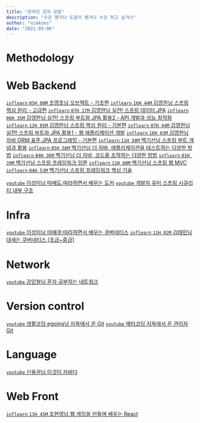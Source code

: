 ```yaml
---
title: "온라인 강의 모음"
description: "수강 했거나 도움이 됐거나 수강 하고 싶거나"
author: "nimkoes"
date: "2021-03-06"
---
```


# Methodology

# Web Backend

[`inflearn` `05H 00M` 조영호님 오브젝트 - 기초편][100]
[`inflearn` `16H 44M` 김영한님 스프링 핵심 원리 - 고급편][101]
[`inflearn` `07H 17M` 김영한님 실전! 스프링 데이터 JPA][102]
[`inflearn` `06H 35M` 김영한님 실전! 스프링 부트와 JPA 활용2 - API 개발과 성능 최적화][103]
[`inflearn` `12H 05M` 김영한님 스프링 핵심 원리 - 기본편][104]
[`inflearn` `07H 44M` 김영한님 실전! 스프링 부트와 JPA 활용1 - 웹 애플리케이션 개발][105]
[`inflearn` `16H 03M` 김영한님 자바 ORM 표준 JPA 프로그래밍 - 기본편][106]
[`inflearn` `11H 58M` 백기선님 스프링 부트 개념과 활용][107]
[`inflearn` `05H 56M` 백기선님 더 자바, 애플리케이션을 테스트하는 다양한 방법][108]
[`inflearn` `04H 36M` 백기선님 더 자바, 코드를 조작하는 다양한 방법][109]
[`inflearn` `01H 39M` 백기선님 스프링 프레임워크 입문][110]
[`inflearn` `11H 00M` 백기선님 스프링 웹 MVC][111]
[`inflearn` `04H 53M` 백기선님 스프링 프레임워크 핵심 기술][112]

[`youtube` 이성미님 따배도:따라하면서 배우는 도커][113]
[`youtube` 개발자 유미 스프링 시큐리티 내부 구조][114]

# Infra

[`youtube` 이성미님 따배쿠:따라하면서 배우는 쿠버네티스][200]
[`inflearn` `11H 02M` 김태민님 대세는 쿠버네티스 [초급~중급]][201]

# Network

[`youtube` 강민철님 혼자 공부하는 네트워크][300]

# Version control

[`youtube` 생활코딩 egoing님 지옥에서 온 Git][400]
[`youtube` 메타코딩 지옥에서 온 관리자 Git][401]

# Language

[`youtube` 신용권님 이것이 자바다][500]

# Web Front

[`ìnflearn` `13H 45M` 조현영님 웹 게임을 만들며 배우는 React][600]


[100]:https://www.inflearn.com/course/%EC%98%A4%EB%B8%8C%EC%A0%9D%ED%8A%B8-%EA%B8%B0%EC%B4%88%ED%8E%B8-%EA%B0%9D%EC%B2%B4%EC%A7%80%ED%96%A5

[101]:https://www.inflearn.com/course/%EC%8A%A4%ED%94%84%EB%A7%81-%ED%95%B5%EC%8B%AC-%EC%9B%90%EB%A6%AC-%EA%B3%A0%EA%B8%89%ED%8E%B8

[102]:https://www.inflearn.com/course/%EC%8A%A4%ED%94%84%EB%A7%81-%EB%8D%B0%EC%9D%B4%ED%84%B0-JPA-%EC%8B%A4%EC%A0%84

[103]:https://www.inflearn.com/course/%EC%8A%A4%ED%94%84%EB%A7%81%EB%B6%80%ED%8A%B8-JPA-API%EA%B0%9C%EB%B0%9C-%EC%84%B1%EB%8A%A5%EC%B5%9C%EC%A0%81%ED%99%94

[104]:https://www.inflearn.com/course/%EC%8A%A4%ED%94%84%EB%A7%81-%ED%95%B5%EC%8B%AC-%EC%9B%90%EB%A6%AC-%EA%B8%B0%EB%B3%B8%ED%8E%B8

[105]:https://www.inflearn.com/course/%EC%8A%A4%ED%94%84%EB%A7%81%EB%B6%80%ED%8A%B8-JPA-%ED%99%9C%EC%9A%A9-1

[106]:https://www.inflearn.com/course/ORM-JPA-Basic

[107]:https://www.inflearn.com/course/%EC%8A%A4%ED%94%84%EB%A7%81%EB%B6%80%ED%8A%B8

[108]:https://www.inflearn.com/course/the-java-application-test

[109]:https://www.inflearn.com/course/the-java-code-manipulation

[110]:https://www.inflearn.com/course/spring

[111]:https://www.inflearn.com/course/%EC%9B%B9-mvc

[112]:https://www.inflearn.com/course/spring-framework_core

[113]:http://youtube.com/playlist?list=PLApuRlvrZKogb78kKq1wRvrjg1VMwYrvi

[114]:https://www.youtube.com/playlist?list=PLJkjrxxiBSFCFM0pjDwm6F98veieD0MER

[200]:https://www.youtube.com/playlist?list=PLApuRlvrZKohaBHvXAOhUD-RxD0uQ3z0c

[201]:https://www.inflearn.com/course/%EC%BF%A0%EB%B2%84%EB%84%A4%ED%8B%B0%EC%8A%A4-%EA%B8%B0%EC%B4%88

[300]:https://www.youtube.com/watch?v=c62qssA4hYI&list=PLVsNizTWUw7HfOCgvlfHIDPPo3TE-2iQM&index=1

[400]:https://www.youtube.com/playlist?list=PLuHgQVnccGMA8iwZwrGyNXCGy2LAAsTXk

[401]:https://www.youtube.com/playlist?list=PL93mKxaRDidFtXtXrRtAAL2hpp9TH6AWF

[500]:https://www.youtube.com/playlist?list=PLVsNizTWUw7EmX1Y-7tB2EmsK6nu6Q10q

[600]:https://www.inflearn.com/course/web-game-react?gad_source=1&gclid=CjwKCAiArKW-BhAzEiwAZhWsIBwun-4JYDz4kfx7XqOtlqWyeRIsUdWA_FwqJ_ZPfs0tSi0tZK78dBoC5p8QAvD_BwE